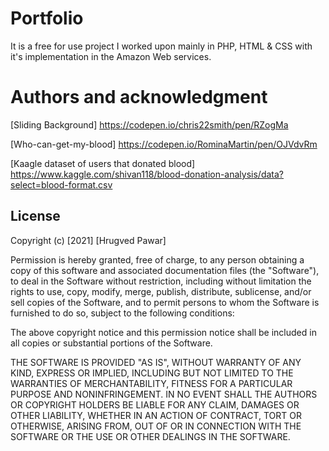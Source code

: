 # Portfolio
It is a free for use project I worked upon mainly in PHP, HTML & CSS with it's implementation in the Amazon Web services. 

# Authors and acknowledgment
[Sliding Background] https://codepen.io/chris22smith/pen/RZogMa

[Who-can-get-my-blood] https://codepen.io/RominaMartin/pen/OJVdvRm

[Kaagle dataset of users that donated blood] https://www.kaggle.com/shivan118/blood-donation-analysis/data?select=blood-format.csv

## License
Copyright (c) [2021] [Hrugved Pawar]

Permission is hereby granted, free of charge, to any person obtaining a copy
of this software and associated documentation files (the "Software"), to deal
in the Software without restriction, including without limitation the rights
to use, copy, modify, merge, publish, distribute, sublicense, and/or sell
copies of the Software, and to permit persons to whom the Software is
furnished to do so, subject to the following conditions:

The above copyright notice and this permission notice shall be included in all
copies or substantial portions of the Software.

THE SOFTWARE IS PROVIDED "AS IS", WITHOUT WARRANTY OF ANY KIND, EXPRESS OR
IMPLIED, INCLUDING BUT NOT LIMITED TO THE WARRANTIES OF MERCHANTABILITY,
FITNESS FOR A PARTICULAR PURPOSE AND NONINFRINGEMENT. IN NO EVENT SHALL THE
AUTHORS OR COPYRIGHT HOLDERS BE LIABLE FOR ANY CLAIM, DAMAGES OR OTHER
LIABILITY, WHETHER IN AN ACTION OF CONTRACT, TORT OR OTHERWISE, ARISING FROM,
OUT OF OR IN CONNECTION WITH THE SOFTWARE OR THE USE OR OTHER DEALINGS IN THE
SOFTWARE.
